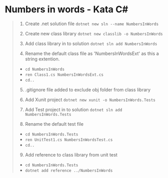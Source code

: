 # Numbers in words - Kata C#
>
> 1. Create .net solution file
> `dotnet new sln --name NumbersInWords`
> 
> 2. Create new class library 
> `dotnet new classlib -o NumbersInWords`
> 
> 3. Add class library in to solution
> `dotnet sln add NumbersInWords`
> 
> 4. Rename the default class file as 'NumbersInWordsExt' as this a string extention.
> * `cd NumbersInWords`
> * `ren Class1.cs NumbersInWordsExt.cs`
> * `cd..`
> 
> 5. .gitignore file added to exclude obj folder from class library
> 6. Add Xunit project
> `dotnet new xunit -o NumbersInWords.Tests`
> 
> 7. Add Test project in to solution
> `dotnet sln add NumbersInWords.Tests`
> 
> 8. Rename the default test file 
> * `cd NumbersInWords.Tests`
> * `ren UnitTest1.cs NumbersInWordsTest.cs `
> * `cd..`
> 
> 9. Add reference to class library from unit test
> * `cd NumbersInWords.Tests`
> * `dotnet add reference ../NumbersInWords`
